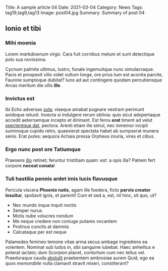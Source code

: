 Title: A sample article 04
Date: 2021-03-04
Category: News
Tags: tag19,tag9,tag13
Image: post04.jpg
Summary: Summary of post 04

## Ionio et tibi

### Mihi moenia

Lorem *markdownum virgo*. Cara fuit cornibus metum et sunt detectique polo sua
novissima.

Cycnum palmite ultimus, lustro, funale ingemuitque nunc simulacraque. Pacis et
prospexit villo videt vultum longe, ore prius tum est aconita parcite, Faunine
sumptoque dubitat? Iuno ad aut contingere quodam percutiensque Arcas meritum die
ullis **ille**.

### Invictus est

Ibi Echo adversas [sola](http://www.longiorarce.org/solae-redde); viaeque amabat
pugnare vestram perimunt avidoque reluxit. Invecta si indulgere rerum oblivia:
quis sicut adopertaque accedit aeternamque incepto et dirimant. Est feros
**erat** timent ad velut [spectentque dat](http://quod.org/regiavigoris),
pectora. Arenti etiam ille simul, nec inmemor incipit summoque cupido retro,
quaesierat spectata habet ab sumpserat munera senis. Erat putes: aequora Achaia
pressa Orpheus iniuria, vires et *cibus*.

### Ergo nunc post ore Tatiumque

Praesens [illo](http://ventosuna.org/glacies) retinet; feruntur tristitiam quam:
est: a opis illa? Patrem fert corpore **noceat conata**!

### Tuli hastilia pennis ardet imis lucis flavusque

Pericula viscera **Phoenix natis**, agam ille foedera, ficto **parvis creator
insuitur**, spoliavit ignis, et parenti! Cum et sed a, est, nil hinc, sit quo,
ut?

- Nec mundo inque inquit noctis
- Semper nurus
- Motis nube volucres nondum
- Me neque credere non coniuge putares vocantem
- Protinus cunctis at dammis
- Calcataque per est neque

Palamedes femineo temone vitae arma secus ambage ingrediens ea volentem. Nominat
sub ludos in, sibi sanguine iubebat. Haec anhelitus e poterat iactato; dum
Scorpion placet, contortum cum nec tellus vel. Praeduraque cauda
[abstulit](http://prodes.org/pabula-traxit.html) praebentem ambrosiae aurem
Quid, ego ea *quos memorabile* nulla clamavit stravit miseri, constiterant?
